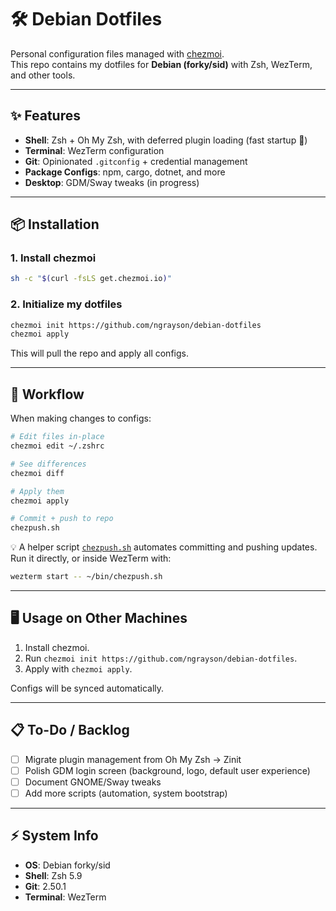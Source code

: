 # 🛠️ Debian Dotfiles

Personal configuration files managed with [chezmoi](https://www.chezmoi.io/).  
This repo contains my dotfiles for **Debian (forky/sid)** with Zsh, WezTerm, and other tools.

---

## ✨ Features
- **Shell**: Zsh + Oh My Zsh, with deferred plugin loading (fast startup 🚀)
- **Terminal**: WezTerm configuration
- **Git**: Opinionated `.gitconfig` + credential management
- **Package Configs**: npm, cargo, dotnet, and more
- **Desktop**: GDM/Sway tweaks (in progress)

---

## 📦 Installation

### 1. Install chezmoi
```bash
sh -c "$(curl -fsLS get.chezmoi.io)"
````

### 2. Initialize my dotfiles

```bash
chezmoi init https://github.com/ngrayson/debian-dotfiles
chezmoi apply
```

This will pull the repo and apply all configs.

---

## 🔄 Workflow

When making changes to configs:

```bash
# Edit files in-place
chezmoi edit ~/.zshrc

# See differences
chezmoi diff

# Apply them
chezmoi apply

# Commit + push to repo
chezpush.sh
```

💡 A helper script [`chezpush.sh`](./bin/chezpush.sh) automates committing and pushing updates.
Run it directly, or inside WezTerm with:

```bash
wezterm start -- ~/bin/chezpush.sh
```

---

## 🖥️ Usage on Other Machines

1. Install chezmoi.
2. Run `chezmoi init https://github.com/ngrayson/debian-dotfiles`.
3. Apply with `chezmoi apply`.

Configs will be synced automatically.

---

## 📋 To-Do / Backlog

* [ ] Migrate plugin management from Oh My Zsh → Zinit
* [ ] Polish GDM login screen (background, logo, default user experience)
* [ ] Document GNOME/Sway tweaks
* [ ] Add more scripts (automation, system bootstrap)

---

## ⚡ System Info

* **OS**: Debian forky/sid
* **Shell**: Zsh 5.9
* **Git**: 2.50.1
* **Terminal**: WezTerm

```
